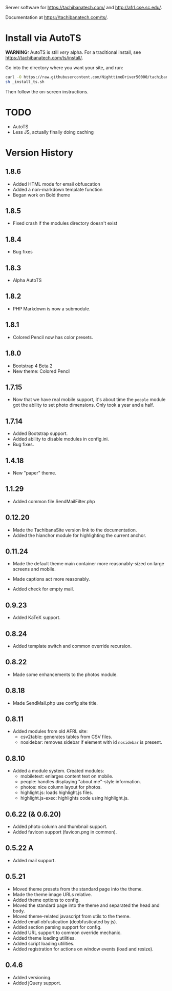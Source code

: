 Server software for <https://tachibanatech.com/> and <http://afrl.cse.sc.edu/>.

Documentation at <https://tachibanatech.com/ts/>.

# Install via AutoTS

**WARNING:** AutoTS is still *very* alpha. For a traditional install, see
<https://tachibanatech.com/ts/install/>.

Go into the directory where you want your site, and run:

```bash
curl -O https://raw.githubusercontent.com/NighttimeDriver50000/tachibanasite/master/_install_ts.sh
sh _install_ts.sh
```

Then follow the on-screen instructions.

# TODO

-   AutoTS
-   Less JS, actually finally doing caching

# Version History

## 1.8.6

-   Added HTML mode for email obfuscation
-   Added a non-markdown template function
-   Began work on Bold theme

## 1.8.5

-   Fixed crash if the modules directory doesn't exist

## 1.8.4

-   Bug fixes

## 1.8.3

-   Alpha AutoTS

## 1.8.2

-   PHP Markdown is now a submodule.

## 1.8.1

-   Colored Pencil now has color presets.

## 1.8.0

-   Bootstrap 4 Beta 2
-   New theme: Colored Pencil

## 1.7.15

-   Now that we have real mobile support, it's about time the `people` module
    got the ability to set photo dimensions. Only took a year and a half.

## 1.7.14

-   Added Bootstrap support.
-   Added ability to disable modules in config.ini.
-   Bug fixes.

## 1.4.18

-   New "paper" theme.

## 1.1.29

-   Added common file SendMailFilter.php

## 0.12.20

-   Made the TachibanaSite version link to the documentation.
-   Added the hianchor module for highlighting the current anchor.

## 0.11.24

-   Made the default theme main container more reasonably-sized on large
    screens and mobile.

-   Made captions act more reasonably.
-   Added check for empty mail.

## 0.9.23

-   Added KaTeX support.

## 0.8.24

-   Added template switch and common override recursion.

## 0.8.22

-   Made some enhancements to the photos module.

## 0.8.18

-   Made SendMail.php use config site title.

## 0.8.11

-   Added modules from old AFRL site:
    -   csv2table: generates tables from CSV files.
    -   nosidebar: removes sidebar if element with id `nosidebar` is present.

## 0.8.10

-   Added a module system. Created modules:
    -   mobiletext: enlarges content text on mobile.
    -   people: handles displaying "about me"-style information.
    -   photos: nice column layout for photos.
    -   highlight.js: loads highlight.js files.
    -   highlight.js-exec: highlights code using highlight.js.

## 0.6.22 (& 0.6.20)

-   Added photo column and thumbnail support.
-   Added favicon support (favicon.png in common).

## 0.5.22 A

-   Added mail support.

## 0.5.21

-   Moved theme presets from the standard page into the theme.
-   Made the theme image URLs relative.
-   Added theme options to config.
-   Moved the standard page into the theme and separated the head and body.
-   Moved theme-related javascript from utils to the theme.
-   Added email obfustication (deobfusticated by js).
-   Added section parsing support for config.
-   Added URL support to common override mechanic.
-   Added theme loading utilities.
-   Added script loading utilities.
-   Added registration for actions on window events (load and resize).

## 0.4.6

-   Added versioning.
-   Added jQuery support.
